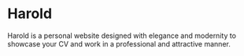 # Harold
Harold is a personal website designed with elegance and modernity to showcase your CV and work in a professional and attractive manner.
